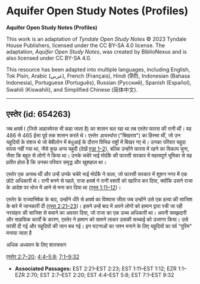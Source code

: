 # Aquifer Open Study Notes (Profiles)

**Aquifer Open Study Notes (Profiles)**

This work is an adaptation of *Tyndale Open Study Notes* © 2023 Tyndale House Publishers, licensed under the CC BY\-SA 4\.0 license. The adaptation, *Aquifer Open Study Notes*, was created by BiblioNexus and is also licensed under CC BY\-SA 4\.0\.

This resource has been adapted into multiple languages, including English, Tok Pisin, Arabic (عربي), French (Français), Hindi (हिंदी), Indonesian (Bahasa Indonesia), Portuguese (Português), Russian (Русский), Spanish (Español), Swahili (Kiswahili), and Simplified Chinese (简体中文).



--------------------------------

## एस्तेर (id: 654263)

जब क्षयर्ष I (जिसे आहास्वेरस भी कहा जाता है) का शासन चल रहा था तब एस्तेर फारस की रानी थीं। वह 486 से 465 ईसा पूर्व तक शासन करते थे। एस्तेर *डायस्पोरा* ("बिखराव") का हिस्सा थीं, जो उन यहूदियों के वंशज थे जो बेबीलोन में बंधुआई के दौरान विभिन्न राष्ट्रों में बिखर गए थे। उनका परिवार यहूदा वापस नहीं गया था, जैसे कुछ अन्य यहूदी (देखें [एज्रा 1–2](https://ref.ly/Ezra1:1-Ezra2:70)), बल्कि उन्होंने फारस में रहने का विकल्प चुना, जैसा कि बहुत से लोगों ने किया था। उनके चचेरे भाई मोर्दकै की फारसी सरकार में महत्वपूर्ण भूमिका से यह प्रतीत होता है कि उनका परिवार समृद्ध और खुशहाल था।

एस्तेर एक अनाथ थीं और उन्हें उनके चचेरे भाई मोर्दकै ने पाला, जो फारसी सरकार में शूशन नगर में एक छोटे अधिकारी थे। रानी बनने से पहले, राजा क्षयर्ष ने रानी वशती को खारिज कर दिया, क्योंकि उसने राजा के आदेश पर भोज में आने से मना कर दिया था ([एस्त 1:11–12](https://ref.ly/Esth1:11-Esth1:12))।

एस्तेर के राज्याभिषेक के बाद, उन्होंने धीरे से क्षयर्ष का विश्वास जीता जब उन्होंने उसे एक हत्या की साजिश के बारे में जानकारी दी ([एस्त 2:21–23](https://ref.ly/Esth2:21-Esth2:23))। इसने उन्हें बाद में अपने लोगों को हामान द्वारा रची जा रही नरसंहार की साजिश से बचाने का अवसर दिया, जो राजा का एक उच्च अधिकारी था। अपनी समझदारी और साहसिक कार्यों के कारण, एस्तेर ने हामान को सामने लाकर उसकी सच्चाई को उजागर किया। उसे फांसी दी गई और यहूदियों की जान बच गई। इन घटनाओं का जश्न मनाने के लिए यहूदियों का पर्व "पुरिम" मनाया जाता है

अधिक अध्ययन के लिए शास्त्रभाग

[एस्तेर 2:7–20](https://ref.ly/Esth2:7-Esth2:20); [4:4–5:8](https://ref.ly/Esth4:4-Esth5:8); [7:1–9:32](https://ref.ly/Esth7:1-Esth9:32)

* **Associated Passages:** EST 2:21–EST 2:23; EST 1:11–EST 1:12; EZR 1:1–EZR 2:70; EST 2:7–EST 2:20; EST 4:4–EST 5:8; EST 7:1–EST 9:32

